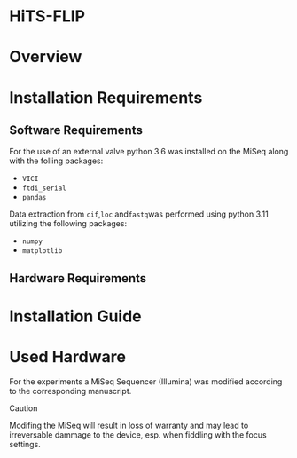 # HiTS-FLIP

# Overview


# Installation Requirements
## Software Requirements
For the use of an external valve python 3.6 was installed on the MiSeq along with the folling packages:
- `VICI`
- `ftdi_serial`
- `pandas`

Data extraction from `cif`,`loc` and`fastq`was performed using python 3.11 utilizing the following packages:
- `numpy`
- `matplotlib`

## Hardware Requirements


# Installation Guide

# Used Hardware
For the experiments a MiSeq Sequencer (Illumina) was modified according to the corresponding manuscript. 

> [!CAUTION] 
> Modifing the MiSeq will result in loss of warranty and may lead to irreversable dammage to the device, esp. when fiddling with the focus settings.
